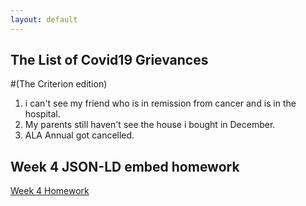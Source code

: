 ```yaml
---
layout: default
---
```


## The List of Covid19 Grievances 

#(The Criterion edition)

1. i can't see my friend who is in remission from cancer and is in the hospital.
2. My parents still haven't see the house i bought in December.
3. ALA Annual got cancelled.


## Week 4 JSON-LD embed homework

[Week 4 Homework](https://ladylazarus3.github.io/LJAhomework/Embed/)
